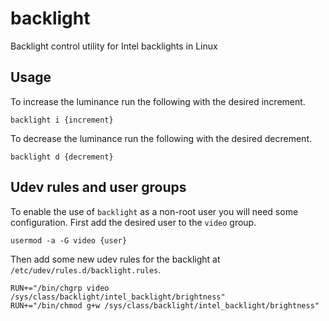 # backlight
Backlight control utility for Intel backlights in Linux
## Usage
To increase the luminance run the following with the desired increment.
```
backlight i {increment}
```
To decrease the luminance run the following with the desired decrement.
```
backlight d {decrement}
```
## Udev rules and user groups
To enable the use of `backlight` as a non-root user you will need some configuration.
First add the desired user to the `video` group.
```
usermod -a -G video {user}
```
Then add some new udev rules for the backlight at `/etc/udev/rules.d/backlight.rules`.
```
RUN+="/bin/chgrp video /sys/class/backlight/intel_backlight/brightness"
RUN+="/bin/chmod g+w /sys/class/backlight/intel_backlight/brightness"
```
